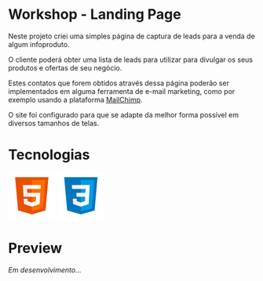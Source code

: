 # Workshop - Landing Page

Neste projeto criei uma simples página de captura de leads para a venda de algum infoproduto.

O cliente poderá obter uma lista de leads para utilizar para divulgar os seus produtos e ofertas de seu negócio.

Estes contatos que forem obtidos através dessa página poderão ser implementados em alguma ferramenta de e-mail marketing, como por exemplo usando a plataforma <a href="https://mailchimp.com/">MailChimp</a>.

O site foi configurado para que se adapte da melhor forma possível em diversos tamanhos de telas.

# Tecnologias

<img src="./assets/img/icons-html-5.svg">
<img src="./assets/img/icons-css3.svg">

# Preview

<em>Em desenvolvimento...</em>
